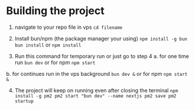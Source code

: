 # Building the project 

1. navigate to your repo file in vps
`cd filename`   

2. Install bun/npm (the package manager your using)
`npm install -g bun`
`bun install`
or
`npm install`

3. Run this command for temporary run or just go to step 4
a. for one time run 
`bun dev`
or for npm
`npm start`

b. for continues run in the vps background 
`bun dev &`
or for npm
`npm start &` 

4. The project will keep on running even after closing the terminal
` npm install -g pm2
pm2 start "bun dev" --name nextjs
pm2 save
pm2 startup `




